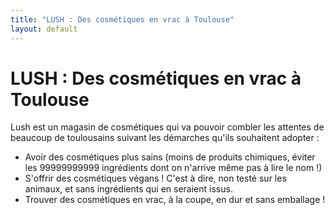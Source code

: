 ```yaml
---
title: "LUSH : Des cosmétiques en vrac à Toulouse"
layout: default
---
```


# LUSH : Des cosmétiques en vrac à Toulouse

Lush est un magasin de cosmétiques qui va pouvoir combler les attentes de beaucoup de toulousains suivant les démarches qu'ils souhaitent adopter :
*   Avoir des cosmétiques plus sains (moins de produits chimiques, éviter les 99999999999 ingrédients dont on n'arrive même pas à lire le nom !)
*   S'offrir des cosmétiques végans ! C'est à dire, non testé sur les animaux, et sans ingrédients qui en seraient issus.
*   Trouver des cosmétiques en vrac, à la coupe, en dur et sans emballage ! 
